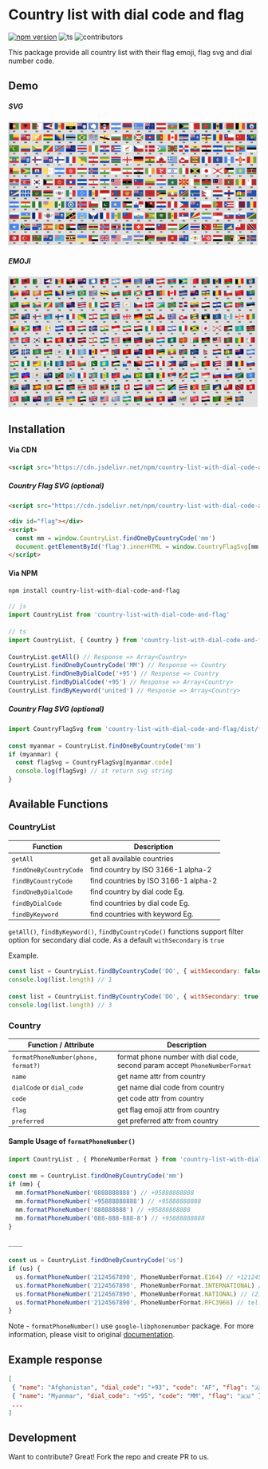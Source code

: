# Country list with dial code and flag

[![npm version](https://badge.fury.io/js/country-list-with-dial-code-and-flag.svg)](https://badge.fury.io/js/country-list-with-dial-code-and-flag) ![ts](https://badgen.net/badge/Built%20With/TypeScript/blue) ![contributors](https://badgen.net/github/contributors/necessarylion/country-list-with-dial-code-and-flag)

This package provide all country list with their flag emoji, flag svg and dial number code.

## Demo

##### SVG

<img width="500" src="https://raw.githubusercontent.com/necessarylion/country-list-with-dial-code-and-flag/master/demo/svg.png" />

##### EMOJI

<img width="500" src="https://raw.githubusercontent.com/necessarylion/country-list-with-dial-code-and-flag/master/demo/emoji.png" />

## Installation

#### Via CDN

```html
<script src="https://cdn.jsdelivr.net/npm/country-list-with-dial-code-and-flag/dist/main.js"></script>
```

##### Country Flag SVG (optional)

```html
<script src="https://cdn.jsdelivr.net/npm/country-list-with-dial-code-and-flag/dist/country-flag-svg.js"></script>
```

```html
<div id="flag"></div>
<script>
  const mm = window.CountryList.findOneByCountryCode('mm')
  document.getElementById('flag').innerHTML = window.CountryFlagSvg[mm.code]
</script>
```

#### Via NPM

```sh
npm install country-list-with-dial-code-and-flag
```

```js
// js
import CountryList from 'country-list-with-dial-code-and-flag'

// ts
import CountryList, { Country } from 'country-list-with-dial-code-and-flag'

CountryList.getAll() // Response => Array<Country>
CountryList.findOneByCountryCode('MM') // Response => Country
CountryList.findOneByDialCode('+95') // Response => Country
CountryList.findByDialCode('+95') // Response => Array<Country>
CountryList.findByKeyword('united') // Response => Array<Country>
```

##### Country Flag SVG (optional)

```js
import CountryFlagSvg from 'country-list-with-dial-code-and-flag/dist/flag-svg'

const myanmar = CountryList.findOneByCountryCode('mm')
if (myanmar) {
  const flagSvg = CountryFlagSvg[myanmar.code]
  console.log(flagSvg) // it return svg string
}
```

## Available Functions

### CountryList

| Function               | Description                          |
| ---------------------- | ------------------------------------ |
| `getAll`               | get all available countries          |
| `findOneByCountryCode` | find country by ISO 3166-1 alpha-2   |
| `findByCountryCode`    | find countries by ISO 3166-1 alpha-2 |
| `findOneByDialCode`    | find country by dial code Eg.        |
| `findByDialCode`       | find countries by dial code Eg.      |
| `findByKeyword`        | find countries with keyword Eg.      |

`getAll()`, `findByKeyword()`, `findByCountryCode()` functions support filter option for secondary dial code.
As a default `withSecondary` is `true`

Example.

```js
const list = CountryList.findByCountryCode('DO', { withSecondary: false })
console.log(list.length) // 1

const list = CountryList.findByCountryCode('DO', { withSecondary: true })
console.log(list.length) // 3
```

### Country

| Function / Attribute                | Description                                                                 |
| ----------------------------------- | --------------------------------------------------------------------------- |
| `formatPhoneNumber(phone, format?)` | format phone number with dial code, second param accept `PhoneNumberFormat` |
| `name`                              | get name attr from country                                                  |
| `dialCode` or `dial_code`           | get name dial code from country                                             |
| `code`                              | get code attr from country                                                  |
| `flag`                              | get flag emoji attr from country                                            |
| `preferred`                         | get preferred attr from country                                             |

#### Sample Usage of `formatPhoneNumber()`

```js
import CountryList , { PhoneNumberFormat } from 'country-list-with-dial-code-and-flag'

const mm = CountryList.findOneByCountryCode('mm')
if (mm) {
  mm.formatPhoneNumber('0888888888') // +95888888888
  mm.formatPhoneNumber('+95888888888') // +95888888888
  mm.formatPhoneNumber('888888888') // +95888888888
  mm.formatPhoneNumber('088-888-888-8') // +95888888888
}

____

const us = CountryList.findOneByCountryCode('us')
if (us) {
  us.formatPhoneNumber('2124567890', PhoneNumberFormat.E164) // +12124567890
  us.formatPhoneNumber('2124567890', PhoneNumberFormat.INTERNATIONAL) // +1 212-456-7890
  us.formatPhoneNumber('2124567890', PhoneNumberFormat.NATIONAL) // (212) 456-7890
  us.formatPhoneNumber('2124567890', PhoneNumberFormat.RFC3966) // tel:+1-212-456-7890
}

```

Note - `formatPhoneNumber()` use `google-libphonenumber` package. For more information, please visit to original [documentation](https://www.npmjs.com/package/google-libphonenumber).

## Example response

```json
[
 { "name": "Afghanistan", "dial_code": "+93", "code": "AF", "flag": "🇦🇫" },
 { "name": "Myanmar", "dial_code": "+95", "code": "MM", "flag": "🇲🇲" }
 ...
]
```

## Development

Want to contribute? Great!
Fork the repo and create PR to us.
